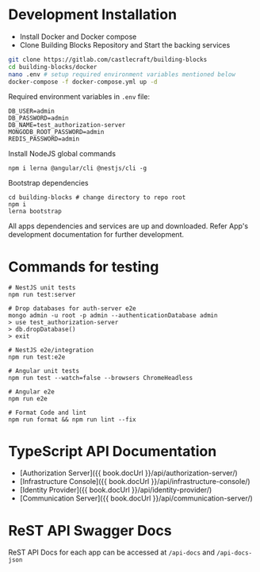 # Development Installation

- Install Docker and Docker compose
- Clone Building Blocks Repository and Start the backing services

```sh
git clone https://gitlab.com/castlecraft/building-blocks
cd building-blocks/docker
nano .env # setup required environment variables mentioned below
docker-compose -f docker-compose.yml up -d
```

Required environment variables in `.env` file:

```
DB_USER=admin
DB_PASSWORD=admin
DB_NAME=test_authorization-server
MONGODB_ROOT_PASSWORD=admin
REDIS_PASSWORD=admin
```

Install NodeJS global commands

```
npm i lerna @angular/cli @nestjs/cli -g
```

Bootstrap dependencies

```
cd building-blocks # change directory to repo root
npm i
lerna bootstrap
```

All apps dependencies and services are up and downloaded. Refer App's development documentation for further development.

# Commands for testing

```
# NestJS unit tests
npm run test:server

# Drop databases for auth-server e2e
mongo admin -u root -p admin --authenticationDatabase admin
> use test_authorization-server
> db.dropDatabase()
> exit

# NestJS e2e/integration
npm run test:e2e

# Angular unit tests
npm run test --watch=false --browsers ChromeHeadless

# Angular e2e
npm run e2e

# Format Code and lint
npm run format && npm run lint --fix
```

# TypeScript API Documentation

* [Authorization Server]({{ book.docUrl }}/api/authorization-server/)
* [Infrastructure Console]({{ book.docUrl }}/api/infrastructure-console/)
* [Identity Provider]({{ book.docUrl }}/api/identity-provider/)
* [Communication Server]({{ book.docUrl }}/api/communication-server/)

# ReST API Swagger Docs

ReST API Docs for each app can be accessed at `/api-docs` and `/api-docs-json`
